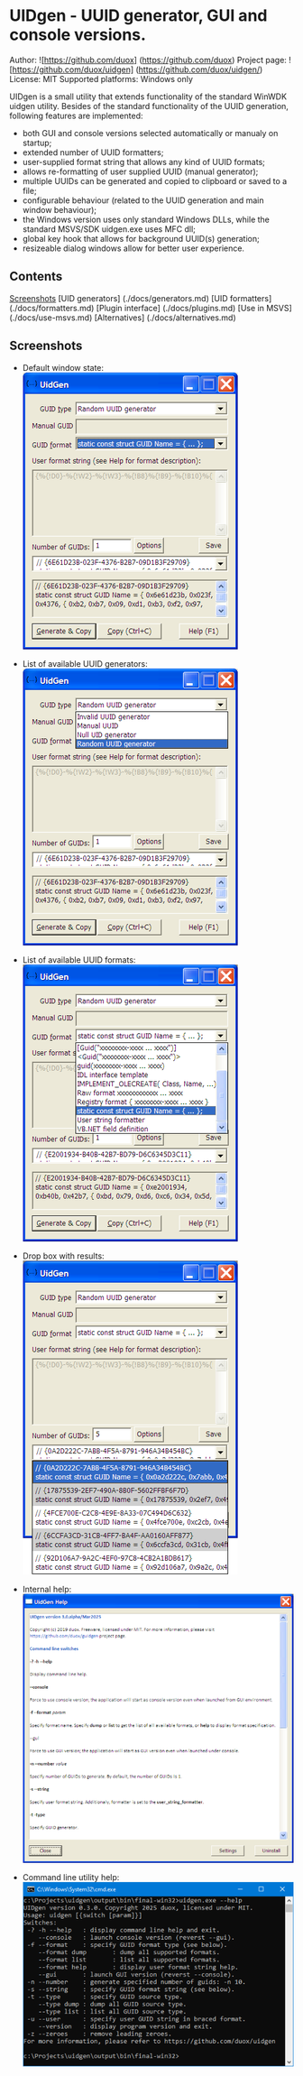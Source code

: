 UIDgen - UUID generator, GUI and console versions.
========================================================

Author: ![https://github.com/duox] (https://github.com/duox)
Project page: ![https://github.com/duox/uidgen] (https://github.com/duox/uidgen/)
License: MIT
Supported platforms: Windows only

UIDgen is a small utility that extends functionality of the standard WinWDK uidgen utility.
Besides of the standard functionality of the UUID generation, following features are implemented:
- both GUI and console versions selected automatically or manualy on startup;
- extended number of UUID formatters;
- user-supplied format string that allows any kind of UUID formats;
- allows re-formatting of user supplied UUID (manual generator);
- multiple UUIDs can be generated and copied to clipboard or saved to a file;
- configurable behaviour (related to the UUID generation and main window behaviour);
- the Windows version uses only standard Windows DLLs, while the standard MSVS/SDK uidgen.exe uses MFC dll;
- global key hook that allows for background UUID(s) generation;
- resizeable dialog windows allow for better user experience.

Contents
-----------------

[Screenshots](#Screenshots)
[UID generators] (./docs/generators.md)
[UID formatters] (./docs/formatters.md)
[Plugin interface] (./docs/plugins.md)
[Use in MSVS] (./docs/use-msvs.md)
[Alternatives] (./docs/alternatives.md)

Screenshots
-----------------

* Default window state:<br/>
![Default window](./docs/images/gui-main.png)

* List of available UUID generators:<br/>
![UUID generators](./docs/images/gui-types.png)

* List of available UUID formats:<br/>
![UUID formats](./docs/images/gui-formats.png)

* Drop box with results:<br/>
![Results](./docs/images/gui-results.png)

* Internal help:<br/>
![Help window](./docs/images/help-wnd.png)

* Command line utility help:<br/>
![Help window](./docs/images/console-help.png)

